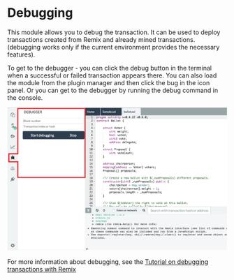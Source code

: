 Debugging
=========

This module allows you to debug the transaction. It can be used to
deploy transactions created from Remix and already mined transactions.
(debugging works only if the current environment provides the necessary
features).  

To get to the debugger - you can click the debug button in the terminal when a successful or failed transaction appears there.  You can also load the module from the plugin manager and then click the bug in the icon panel.  Or you can get to the debugger by running the debug command in the console. 


![](images/a-debugger.png)

For more information about debugging, see the [Tutorial on debugging transactions with Remix
](http://remix.readthedocs.io/en/latest/tutorial_debug.html)
